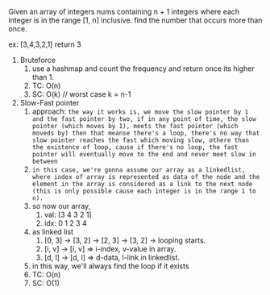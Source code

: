 Given an array of integers nums containing n + 1 integers where each integer is in the range [1, n] inclusive. find the number that occurs more than once.

ex: [3,4,3,2,1] return 3

1. Bruteforce
   1. use a hashmap and count the frequency and return once its higher than 1.
   2. TC: O(n)
   3. SC: O(k) // worst case  k = n-1
2. Slow-Fast pointer
   1. approach: `the way it works is, we move the slow pointer by 1 and the fast pointer by two, if in any point of time, the slow pointer (which moves by 1), meets the fast pointer (which moveds by) then that meanse there's a loop, there's no way that slow pointer reaches the fast which moving slow, othere than the existence of loop, cause if there's no loop, the fast pointer will eventually move to the end and never meet slow in between`
   2. `in this case, we're gonna assume our array as a linkedlist, where index of array is represented as data of the node and the element in the array is considered as a link to the next node (this is only possible cause each integer is in the range 1 to n).`
   3. so now our array,
      1. val: [3 4 3 2 1]
      2. idx:  0 1 2 3 4
   4. as linked list
      1. [0, 3] -> [3, 2] -> [2, 3] -> [3, 2] -> looping starts.
      2. [i, v] -> [i, v] => i-index, v-value in array.
      3. [d, l] -> [d, l] => d-data, l-link in linkedlist.
   5. in this way, we'll always find the loop if it exists
   6. TC: O(n)
   7. SC: O(1)